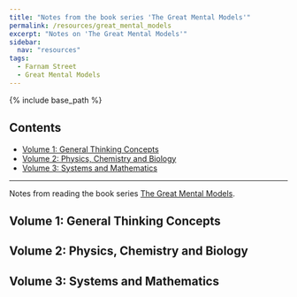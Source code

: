 ```yaml
---
title: "Notes from the book series 'The Great Mental Models'"
permalink: /resources/great_mental_models
excerpt: "Notes on 'The Great Mental Models'"
sidebar:
  nav: "resources"
tags:
  - Farnam Street
  - Great Mental Models
---
```


{% include base_path %}

## Contents
- [Volume 1: General Thinking Concepts](#volume-1-general-thinking-convepts)
- [Volume 2: Physics, Chemistry and Biology](#volume-2-physics-chemistry-biology)
- [Volume 3: Systems and Mathematics](#volume-3-systems-and-mathematics)

---------------------

Notes from reading the book series [The Great Mental Models](https://fs.blog/tgmm/).

## Volume 1: General Thinking Concepts  

## Volume 2: Physics, Chemistry and Biology

## Volume 3: Systems and Mathematics